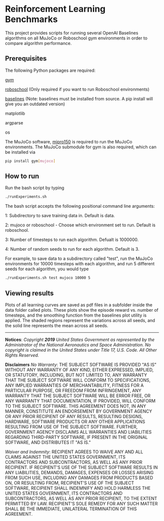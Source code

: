 # Reinforcement Learning Benchmarks

This project provides scripts for running several OpenAI Baselines algorithms on all MuJoCo or Roboschool gym environments in order to compare algorithm performance.

## Prerequisites

The following Python packages are required:

[gym](https://github.com/openai/gym)

[roboschool](https://github.com/openai/roboschool) (Only required if you want to run Roboschool environments)

[baselines](https://github.com/openai/baselines) (Note: baselines must be installed from source.  A pip install will give you an outdated version)

matplotlib

argparse

os

The MuJoCo software, [mjpro150](https://www.roboti.us/index.html) is required to run the MuJoCo environments.  The MuJoCo submodule for gym is also required, which can be installed via

```bash
pip install gym[mujoco]
```

## How to run

Run the bash script by typing

```bash
./runExperiments.sh
```

The bash script accepts the following positional command line arguments:

1: Subdirectory to save training data in.  Default is data.

2: mujoco or roboschool - Choose which environment set to run.  Default is roboschool.

3: Number of timesteps to run each algorithm.  Defualt is 1000000.

4: Number of random seeds to run for each algorithm.  Default is 3.

For example, to save data to a subdirectory called "test", run the MuJoCo environments for 10000 timesteps with each algorithm, and run 5 different seeds for each algorithm, you would type

```bash
./runExperiments.sh test mujoco 10000 5
```

## Viewing results

Plots of all learning curves are saved as pdf files in a subfolder inside the data folder called plots.  These plots show the episode reward vs. number of timesteps, and the smoothing function from the baselines plot utility is applied.  The shaded regions represent the variations across all seeds, and the solid line represents the mean across all seeds. 

---

__**Notices**__:
_Copyright **2019** United States Government as represented by the Administrator of the National Aeronautics and Space Administration.  No copyright is claimed in the United States under Title 17, U.S. Code. All Other Rights Reserved._

__**Disclaimers**__
_No Warranty_: THE SUBJECT SOFTWARE IS PROVIDED "AS IS" WITHOUT ANY WARRANTY OF ANY KIND, EITHER EXPRESSED, IMPLIED, OR STATUTORY, INCLUDING, BUT NOT LIMITED TO, ANY WARRANTY THAT THE SUBJECT SOFTWARE WILL CONFORM TO SPECIFICATIONS, ANY IMPLIED WARRANTIES OF MERCHANTABILITY, FITNESS FOR A PARTICULAR PURPOSE, OR FREEDOM FROM INFRINGEMENT, ANY WARRANTY THAT THE SUBJECT SOFTWARE WILL BE ERROR FREE, OR ANY WARRANTY THAT DOCUMENTATION, IF PROVIDED, WILL CONFORM TO THE SUBJECT SOFTWARE. THIS AGREEMENT DOES NOT, IN ANY MANNER, CONSTITUTE AN ENDORSEMENT BY GOVERNMENT AGENCY OR ANY PRIOR RECIPIENT OF ANY RESULTS, RESULTING DESIGNS, HARDWARE, SOFTWARE PRODUCTS OR ANY OTHER APPLICATIONS RESULTING FROM USE OF THE SUBJECT SOFTWARE.  FURTHER, GOVERNMENT AGENCY DISCLAIMS ALL WARRANTIES AND LIABILITIES REGARDING THIRD-PARTY SOFTWARE, IF PRESENT IN THE ORIGINAL SOFTWARE, AND DISTRIBUTES IT "AS IS." 
 
_Waiver and Indemnity_:  RECIPIENT AGREES TO WAIVE ANY AND ALL CLAIMS AGAINST THE UNITED STATES GOVERNMENT, ITS CONTRACTORS AND SUBCONTRACTORS, AS WELL AS ANY PRIOR RECIPIENT.  IF RECIPIENT'S USE OF THE SUBJECT SOFTWARE RESULTS IN ANY LIABILITIES, DEMANDS, DAMAGES, EXPENSES OR LOSSES ARISING FROM SUCH USE, INCLUDING ANY DAMAGES FROM PRODUCTS BASED ON, OR RESULTING FROM, RECIPIENT'S USE OF THE SUBJECT SOFTWARE, RECIPIENT SHALL INDEMNIFY AND HOLD HARMLESS THE UNITED STATES GOVERNMENT, ITS CONTRACTORS AND SUBCONTRACTORS, AS WELL AS ANY PRIOR RECIPIENT, TO THE EXTENT PERMITTED BY LAW.  RECIPIENT'S SOLE REMEDY FOR ANY SUCH MATTER SHALL BE THE IMMEDIATE, UNILATERAL TERMINATION OF THIS AGREEMENT.

